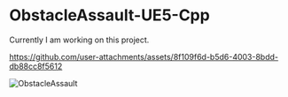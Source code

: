 # ObstacleAssault-UE5-Cpp

Currently I am working on this project.



https://github.com/user-attachments/assets/8f109f6d-b5d6-4003-8bdd-db88cc8f5612



![ObstacleAssault](https://github.com/user-attachments/assets/0f26d66c-71fa-4943-af90-f090bac33826)
